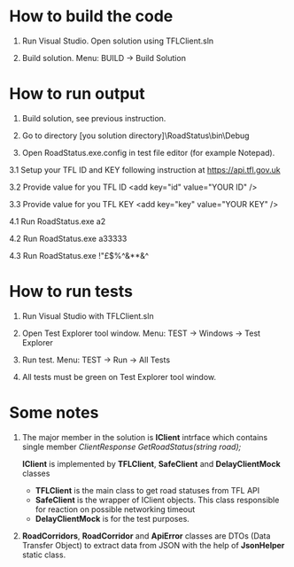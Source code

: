 # How to build the code

1. Run Visual Studio. Open solution using TFLClient.sln

2. Build solution. Menu: BUILD -> Build Solution

# How to run output

1. Build solution, see previous instruction.

2. Go to directory [you solution directory]\RoadStatus\bin\Debug

3. Open RoadStatus.exe.config in test file editor (for example Notepad).

3.1 Setup your TFL ID and KEY following instruction at https://api.tfl.gov.uk

3.2 Provide value for you TFL ID &lt;add key="id" value="YOUR ID" /&gt;

3.3 Provide value for you TFL KEY &lt;add key="key" value="YOUR KEY" /&gt;

4.1 Run RoadStatus.exe a2

4.2 Run RoadStatus.exe a33333

4.3 Run RoadStatus.exe !"£$%^&**&^

# How to run tests

1. Run Visual Studio with TFLClient.sln

2. Open Test Explorer tool window. Menu: TEST -> Windows -> Test Explorer

3. Run test. Menu: TEST -> Run -> All Tests

4. All tests must be green on Test Explorer tool window.

# Some notes

1. The major member in the solution is **IClient** intrface which contains single member _ClientResponse GetRoadStatus(string road);_

   **IClient** is implemented by **TFLClient**, **SafeClient** and **DelayClientMock** classes
   
      * **TFLClient** is the main class to get road statuses from TFL API
      * **SafeClient** is the wrapper of IClient objects. This class responsible for reaction on possible networking timeout 
      *  **DelayClientMock** is for the test purposes.

2. **RoadCorridors**, **RoadCorridor** and **ApiError** classes are DTOs (Data Transfer Object) to extract data from JSON with the help of **JsonHelper** static class.


